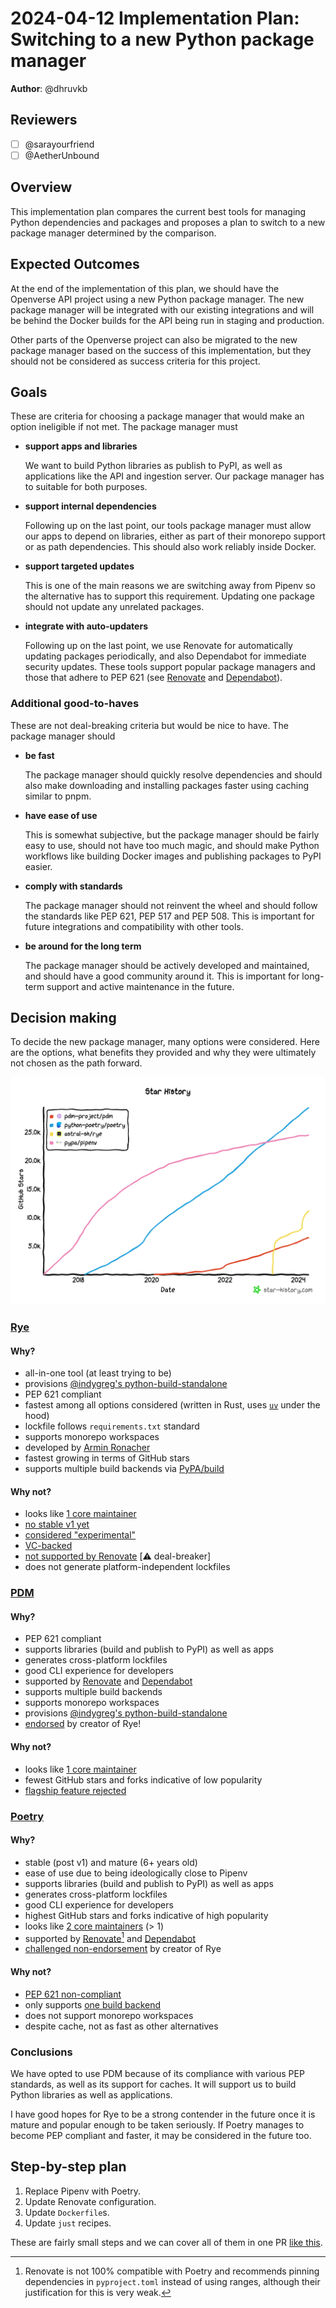 # 2024-04-12 Implementation Plan: Switching to a new Python package manager

**Author**: @dhruvkb

<!-- See the implementation plan guide for more information: https://github.com/WordPress/openverse/tree/19791f51c063d0979112f4b9f4eeace04c8cf5ff/docs/projects#implementation-plans-status-in-rfc -->
<!-- This template is exhaustive and may include sections which aren't relevant to your project. Feel free to remove any sections which would not be useful to have. -->

## Reviewers

<!-- Choose two people at your discretion who make sense to review this based on their existing expertise. Check in to make sure folks aren't currently reviewing more than one other proposal or RFC. -->

- [ ] @sarayourfriend
- [ ] @AetherUnbound

## Overview

<!-- An overview of the implementation plan, if necessary. Save any specific steps for the section(s) below. -->

This implementation plan compares the current best tools for managing Python
dependencies and packages and proposes a plan to switch to a new package manager
determined by the comparison.

## Expected Outcomes

At the end of the implementation of this plan, we should have the Openverse API
project using a new Python package manager. The new package manager will be
integrated with our existing integrations and will be behind the Docker builds
for the API being run in staging and production.

Other parts of the Openverse project can also be migrated to the new package
manager based on the success of this implementation, but they should not be
considered as success criteria for this project.

## Goals

These are criteria for choosing a package manager that would make an option
ineligible if not met. The package manager must

- **support apps and libraries**

  We want to build Python libraries as publish to PyPI, as well as applications
  like the API and ingestion server. Our package manager has to suitable for
  both purposes.

- **support internal dependencies**

  Following up on the last point, our tools package manager must allow our apps
  to depend on libraries, either as part of their monorepo support or as path
  dependencies. This should also work reliably inside Docker.

- **support targeted updates**

  This is one of the main reasons we are switching away from Pipenv so the
  alternative has to support this requirement. Updating one package should not
  update any unrelated packages.

- **integrate with auto-updaters**

  Following up on the last point, we use Renovate for automatically updating
  packages periodically, and also Dependabot for immediate security updates.
  These tools support popular package managers and those that adhere to PEP 621
  (see [Renovate](https://docs.renovatebot.com/modules/manager/pep621/) and
  [Dependabot](https://docs.github.com/en/code-security/dependabot/dependabot-version-updates/about-dependabot-version-updates#pip-and-pip-compile)).

### Additional good-to-haves

These are not deal-breaking criteria but would be nice to have. The package
manager should

- **be fast**

  The package manager should quickly resolve dependencies and should also make
  downloading and installing packages faster using caching similar to pnpm.

- **have ease of use**

  This is somewhat subjective, but the package manager should be fairly easy to
  use, should not have too much magic, and should make Python workflows like
  building Docker images and publishing packages to PyPI easier.

- **comply with standards**

  The package manager should not reinvent the wheel and should follow the
  standards like PEP 621, PEP 517 and PEP 508. This is important for future
  integrations and compatibility with other tools.

- **be around for the long term**

  The package manager should be actively developed and maintained, and should
  have a good community around it. This is important for long-term support and
  active maintenance in the future.

## Decision making

To decide the new package manager, many options were considered. Here are the
options, what benefits they provided and why they were ultimately not chosen as
the path forward.

![](./star_history.png)

### [Rye](https://rye-up.com/)

#### Why?

- all-in-one tool (at least trying to be)
- provisions
  [@indygreg's python-build-standalone](https://github.com/indygreg/python-build-standalone)
- PEP 621 compliant
- fastest among all options considered (written in Rust, uses
  [`uv`](https://github.com/astral-sh/uv/) under the hood)
- lockfile follows `requirements.txt` standard
- supports monorepo workspaces
- developed by [Armin Ronacher](https://github.com/mitsuhiko)
- fastest growing in terms of GitHub stars
- supports multiple build backends via
  [PyPA/build](https://build.pypa.io/en/stable/)

#### Why not?

- looks like
  [1 core maintainer](https://github.com/astral-sh/rye/graphs/contributors)
- [no stable v1 yet](https://github.com/astral-sh/rye/releases)
- [considered "experimental"](https://github.com/search?q=repo:astral-sh/rye%20experimental&type=code)
- [VC-backed](https://astral.sh/about)
- [not supported by Renovate](https://github.com/renovatebot/renovate/issues/25273)
  [⚠️ deal-breaker]
- does not generate platform-independent lockfiles

### [PDM](https://pdm-project.org/)

#### Why?

- PEP 621 compliant
- supports libraries (build and publish to PyPI) as well as apps
- generates cross-platform lockfiles
- good CLI experience for developers
- supported by [Renovate](https://docs.renovatebot.com/modules/manager/pep621/)
  and
  [Dependabot](https://docs.github.com/en/code-security/dependabot/dependabot-version-updates/about-dependabot-version-updates#pip-and-pip-compile)
- supports multiple build backends
- supports monorepo workspaces
- provisions
  [@indygreg's python-build-standalone](https://github.com/indygreg/python-build-standalone)
- [endorsed](https://github.com/astral-sh/rye/discussions/6#discussioncomment-5700997)
  by creator of Rye!

#### Why not?

- looks like
  [1 core maintainer](https://github.com/pdm-project/pdm/graphs/contributors)
- fewest GitHub stars and forks indicative of low popularity
- [flagship feature rejected](https://pdm-project.org/en/latest/usage/pep582/)

### [Poetry](https://python-poetry.org/)

#### Why?

- stable (post v1) and mature (6+ years old)
- ease of use due to being ideologically close to Pipenv
- supports libraries (build and publish to PyPI) as well as apps
- generates cross-platform lockfiles
- good CLI experience for developers
- highest GitHub stars and forks indicative of high popularity
- looks like
  [2 core maintainers](https://github.com/python-poetry/poetry/graphs/contributors)
  (> 1)
- supported by
  [Renovate](https://docs.renovatebot.com/modules/manager/poetry/)[^poetry_reno]
  and
  [Dependabot](https://docs.github.com/en/code-security/dependabot/dependabot-version-updates/configuration-options-for-the-dependabot.yml-file#package-ecosystem)
- [challenged non-endorsement](https://github.com/astral-sh/rye/discussions/6#discussioncomment-5702537)
  by creator of Rye

[^poetry_reno]:
    Renovate is not 100% compatible with Poetry and recommends pinning
    dependencies in `pyproject.toml` instead of using ranges, although their
    justification for this is very weak.

#### Why not?

- [PEP 621 non-compliant](https://github.com/python-poetry/roadmap/issues/3)
- only supports
  [one build backend](https://github.com/python-poetry/poetry-core)
- does not support monorepo workspaces
- despite cache, not as fast as other alternatives

### Conclusions

We have opted to use PDM because of its compliance with various PEP standards,
as well as its support for caches. It will support us to build Python libraries
as well as applications.

I have good hopes for Rye to be a strong contender in the future once it is
mature and popular enough to be taken seriously. If Poetry manages to become PEP
compliant and faster, it may be considered in the future too.

## Step-by-step plan

1. Replace Pipenv with Poetry.
2. Update Renovate configuration.
3. Update `Dockerfile`s.
4. Update `just` recipes.

These are fairly small steps and we can cover all of them in one PR
[like this](https://github.com/WordPress/openverse/pull/4107).

